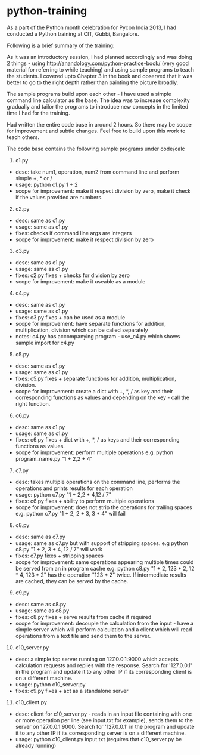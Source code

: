 python-training
===============

As a part of the Python month celebration for Pycon India 2013, I had conducted a Python training at CIT, Gubbi, Bangalore. 

Following is a brief summary of the training:

As it was an introductory session, I had planned accordingly and was doing 2 things - using http://anandology.com/python-practice-book/ (very good material for referring to while teaching) and using sample programs to teach the students. I covered upto Chapter 3 in the book and observed that it was better to go to the right depth rather than painting the picture broadly. 

The sample programs build upon each other - I have used a simple command line calculator as the base. The idea was to increase complexity gradually and tailor the programs to introduce new concepts in the limited time I had for the training.

Had written the entire code base in around 2 hours. So there may be scope for improvement and subtle changes. Feel free to build upon this work to teach others.

The code base contains the following sample programs under code/calc

1. c1.py
  - desc:  take num1, operation, num2 from command line and perform simple +, * or / 
  - usage: python c1.py 1 + 2 
  - scope for improvement: make it respect division by zero, make it check if the values provided are numbers.

2. c2.py 
  - desc:  same as c1.py
  - usage: same as c1.py
  - fixes:  checks if command line args are integers
  - scope for improvement: make it respect division by zero

3. c3.py
  - desc:  same as c1.py
  - usage: same as c1.py
  - fixes: c2.py fixes + checks for division by zero
  - scope for improvement: make it useable as a module

4. c4.py
  - desc:  same as c1.py
  - usage: same as c1.py
  - fixes: c3.py fixes + can be used as a module
  - scope for improvement: have separate functions for addition, multiplication, division which can be called separately
  - notes: c4.py has accompanying program - use_c4.py which shows sample import for c4.py

5. c5.py
  - desc:  same as c1.py
  - usage: same as c1.py
  - fixes: c5.py fixes + separate functions for addition, multiplication, division.
  - scope for improvement: create a dict with +, *, / as key and their corresponding functions as values and depending on the key - call the right function.

6. c6.py
  - desc:  same as c1.py
  - usage: same as c1.py
  - fixes: c6.py fixes + dict with +, *, / as keys and their corresponding functions as values.
  - scope for improvement: perform multiple operations e.g. python program_name.py "1 + 2,2 + 4"

7. c7.py 
  - desc: takes multiple operations on the command line, performs the operations and prints results for each operation
  - usage: python c7.py "1 + 2,2 * 4,12 / 7"  
  - fixes: c6.py fixes + ability to perform multiple operations
  - scope for improvement: does not strip the operations for trailing spaces e.g. python c7.py "1 + 2,  2 + 3, 3 * 4" will fail

8. c8.py
  - desc: same as c7.py
  - usage: same as c7.py but with support of stripping spaces. e.g python c8.py "1 + 2, 3 + 4,    12 / 7" will work
  - fixes: c7.py fixes + stripping spaces
  - scope for improvement: same operations appearing multiple times could be served from an in program cache 
    e.g. python c8.py "1 + 2, 123 * 2, 12 * 4, 123 * 2" has the operation "123 * 2" twice. If intermediate results are cached, they can be 
         served by the cache.

9. c9.py
  - desc: same as c8.py
  - usage: same as c8.py
  - fixes: c8.py fixes + serve results from cache if required
  - scope for improvement: decouple the calculation from the input - have a simple server which will perform calculation and a client which will
    read operations from a text file and send them to the server.  

10. c10_server.py 
  - desc: a simple tcp server running on 127.0.0.1:9000 which accepts calculation requests and replies with the response. Search for '127.0.0.1' in the
    program and update it to any other IP if its corresponding client is on a different machine.
  - usage: python c10_server.py 
  - fixes: c9.py fixes + act as a standalone server

11. c10_client.py
  - desc: client for c10_server.py - reads in an input file containing with one or more operation per line (see input.txt for example), sends them
    to the server on 127.0.0.1:9000. Search for '127.0.0.1' in the program and update it to any other IP if its corresponding server is on a different
    machine.
  - usage: python c10_client.py input.txt (requires that c10_server.py be already running)
